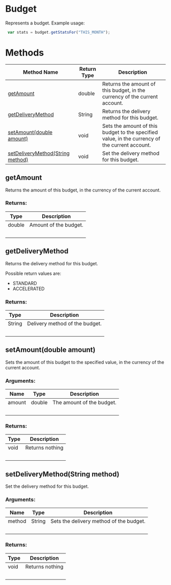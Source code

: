 # Budget
Represents a budget.
Example usage:
```javascript
 var stats = budget.getStatsFor("THIS_MONTH");
```

# Methods
|Method Name|Return Type|Description|
|-|-|-
[getAmount](#getamount)|double|Returns the amount of this budget, in the currency of the current account.<br />
[getDeliveryMethod](#getdeliverymethod)|String|Returns the delivery method for this budget.
[setAmount(double amount)](#setamount~double-amount~)|void|Sets the amount of this budget to the specified value, in the currency of the current account.<br />
[setDeliveryMethod(String method)](#setdeliverymethod~string-method~)|void|Set the delivery method for this budget.<br />

## <a name="getamount"></a>getAmount
Returns the amount of this budget, in the currency of the current account.

### Returns:
|Type|Description|
|-|-
double|Amount of the budget.
&nbsp;|&nbsp;
## <a name="getdeliverymethod"></a>getDeliveryMethod
Returns the delivery method for this budget. 

Possible return values are:

- STANDARD
- ACCELERATED


### Returns:
|Type|Description|
|-|-
String|Delivery method of the budget.
&nbsp;|&nbsp;
## <a name="setamount~double-amount~"></a>setAmount(double amount)
Sets the amount of this budget to the specified value, in the currency of the current account.

### Arguments:
|Name|Type|Description|
|-|-|-
amount|double|The amount of the budget.
&nbsp;|&nbsp;|&nbsp;
### Returns:
|Type|Description|
|-|-
void|Returns nothing
&nbsp;|&nbsp;
## <a name="setdeliverymethod~string-method~"></a>setDeliveryMethod(String method)
Set the delivery method for this budget.




### Arguments:
|Name|Type|Description|
|-|-|-
method|String|Sets the delivery method of the budget.<br />
&nbsp;|&nbsp;|&nbsp;
### Returns:
|Type|Description|
|-|-
void|Returns nothing
&nbsp;|&nbsp;
